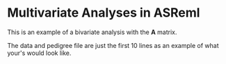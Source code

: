# Multivariate Analyses in ASReml

This is an example of a bivariate analysis with the <b>A</b> matrix. 

The data and pedigree file are just the first 10 lines as an example of what your's would look like. 

